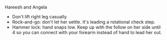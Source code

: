 Hareesh and Angela

* Don't lift right leg casually.
* Rock-and-go: don't let her settle.  It's leading a rotational check step.
* Hammer lock: hand snaps low.  Keep up with the follow on her side until
4 so you can connect with your forearm instead of hand to lead her out.
